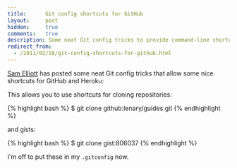 ```yaml
---
title:      Git config shortcuts for GitHub
layout:     post
hidden:     true
comments:   true
description: Some neat Git config tricks to provide command-line shortcuts for GitHub and Heroku.
redirect_from:
  - /2011/02/18/git-config-shortcuts-for-github.html
---
```


[Sam Elliott](http://lenary.co.uk) has posted some neat Git config tricks that allow some nice shortcuts for GitHub and Heroku:

<script src="https://gist.github.com/833086.js?file=gitconfig.ini"> </script>

This allows you to use shortcuts for cloning repositories:

{% highlight bash %}
$ git clone github:lenary/guides.git
{% endhighlight %}

and gists:

{% highlight bash %}
$ git clone gist:806037
{% endhighlight %}

I'm off to put these in my <code>.gitconfig</code> now.
